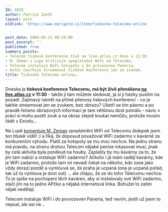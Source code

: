 ```yaml
---
ID: 1029
author: Patrick Zandl
layout: post
oldlink: 'https://www.marigold.cz/item/tiskovka-telecomu-online

  '
post_date: 2004-05-12 08:28:00
post_excerpt: ''
published: true
summary_points:
- Telecom tisková konference živě na live.atlas.cz dnes v 11:30.
- M. Zeman z Lupy kritizuje zpoplatnění WiFi od Telecomu.
- Telecom instaluje WiFi hotspoty i do provozoven Paneria.
- Autor navrhuje streamovat tiskové konference jen se zvukem.
title: Tiskovka Telecomu online…
---
```


<p>
Dneska je <STRONG>tisková konference Telecomu, má být živě přenášena </STRONG><A href="http://live.atlas.cz/" target=_blank><STRONG>na live.atlas.cz</STRONG></A><STRONG> v 11:30</STRONG>&#160;- takže ji tam můžete sledovat, já si ji hezky pustím na pozadí. Zajímavý námět na přímé přenosy tiskových konferencí - co je takhle streamovat jen se zvukem, bez obrazu? Ušetří se tím pásmo a po pravdě řečeno obrazových informací je tam většinou dost pomálu - navíc v práci si mohu pustit zvuk a na obraz stejně koukat nemůžu, protože musím řádit v Excelu...</p>

<p>
Na Lupě <A href="http://www.lupa.cz/clanek.php3?show=3372" target=_blank>komentuje M. Zeman</A> zpoplatnění WiFi od Telecomu <EM>(kdepak jsem ten titulek&#160;viděl :)</EM>&#160;a říká, že doposud považoval WiFi zadarmo v kavárně za konkurenční výhodu. Platit za hotspoty se mu moc nechce. Na jednu stranu má pravdu, na stranu druhou Telecom nějaké peníze inkasovat musí, jinak by celá aktivita byla poněkud na houby. Zaplatily by mu kavárny za to, že jim tam nabízí a instaluje WiFi zadarmo? Ačkoliv i já mám raději kavárny, kde je WiFi zadarmo, protože tam mi nevadí čekat na někoho, kdo zase jako vždy dorazí pozdě a vymlouvá se, že praha je ucpaná (ona je ucpaná pořád, tak už ta výmluva je dost out) ... ale chápu, že se do toho Telecomu nechce. To je spíše na pochopení těch kaváren, aby si instalovaly své WiFi zadarmo, stačí jim na to jedno APčko a nějaká internetová linka. Bohužel to zatím nějak nedělají. </p>

<p>
Telecom instaluje WiFi i do provozoven Paneria, teď nevím, jestli už jsem to nepsal, ale asi ne...</p>